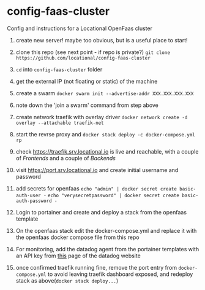 # config-faas-cluster
Config and instructions for a Locational OpenFaas cluster

1. create new server! maybe too obvious, but is a useful place to start!

1. clone this repo (see next point - if repo is private?)
`git clone https://github.com/locational/config-faas-cluster`

1. `cd` into `config-faas-cluster` folder

1. get the external IP (not floating or static) of the machine

1. create a swarm
`docker swarm init --advertise-addr XXX.XXX.XXX.XXX`

1. note down the 'join a swarm' command from step above
  
1. create network traefik with overlay driver
`docker network create -d overlay --attachable traefik-net`

1. start the revrse proxy and 
`docker stack deploy -c docker-compose.yml rp`

1. check https://traefik.srv.locational.io is live and reachable, with a couple of _Frontends_ and a couple of _Backends_

1. visit https://port.srv.locational.io and create initial username and password

1. add secrets for openfaas
`echo "admin" | docker secret create basic-auth-user -`
`echo "verysecretpassword" | docker secret create basic-auth-password -`

1. Login to portainer and create and deploy a stack from the openfaas template

1. On the openfaas stack edit the docker-compose.yml and replace it with the openfaas docker compose file from this repo
  
1. For monitoring, add the datadog agent from the portainer templates with an API key from [this](https://app.datadoghq.com/account/settings#api) page of the datadog website
  
1. once confirmed traefik running fine, remove the port entry from `docker-compose.yml` to avoid leaving traefik dashboard exposed, and redeploy stack as above(`docker stack deploy...`)  
